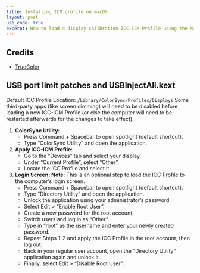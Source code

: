 ```yaml
---
title: Installing ICM profile on macOS
layout: post
use_code: true
excerpt: How to load a display calibration ICC-ICM Profile using the Mac
---
```


## Credits

*   [TrueColor](https://truecolor.us/tutorials/installing-icc-profiles-mac/)

## USB port limit patches and USBInjectAll.kext

Default ICC Profile Location: ```/Library/ColorSync/Profiles/Displays```
Some third-party apps (like screen dimming) will need to be disabled before loading a new ICC-ICM Profile 
(or else the computer will need to be restarted afterwards for the changes to take effect).

1.	**ColorSync Utility**: 
	- Press Command + Spacebar to open spotlight (default shortcut). 
	- Type “ColorSync Utility” and open the application.
2.	**Apply ICC-ICM Profile**:
	- Go to the “Devices” tab and select your display. 
	- Under “Current Profile”, select “Other”. 
	- Locate the ICC Profile and select it.
3.	**Login Screen: Note**: This is an optional step to load the ICC Profile to the computer’s login screen. 
	- Press Command + Spacebar to open spotlight (default shortcut). 
	- Type “Directory Utility” and open the application. 
	- Unlock the application using your administrator’s password. 
	- Select Edit > “Enable Root User”. 
	- Create a new password for the root account. 
	- Switch users and log in as “Other”. 
	- Type in “root” as the username and enter your newly created password. 
	- Repeat Steps 1-2 and apply the ICC Profile in the root account, then log out. 
	- Back in your regular user account, open the “Directory Utility” application again and unlock it. 
	- Finally, select Edit > “Disable Root User”.
